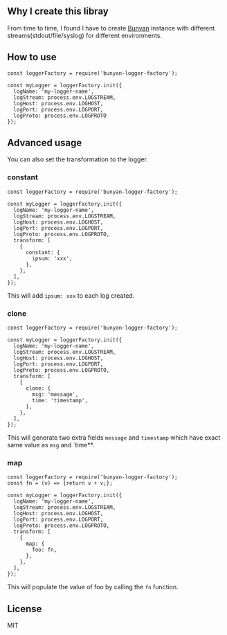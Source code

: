 
## Why I create this libray

From time to time, I found I have to create [Bunyan](https://www.npmjs.com/package/bunyan) instance with different streams(stdout/file/syslog) for different environments.


## How to use

```
const loggerFactory = require('bunyan-logger-factory');

const myLogger = loggerFactory.init({
  logName: 'my-logger-name',
  logStream: process.env.LOGSTREAM,
  logHost: process.env.LOGHOST,
  logPort: process.env.LOGPORT,
  logProto: process.env.LOGPROTO
});
```
## Advanced usage

You can also set the transformation to the logger.

### constant
```
const loggerFactory = require('bunyan-logger-factory');

const myLogger = loggerFactory.init({
  logName: 'my-logger-name',
  logStream: process.env.LOGSTREAM,
  logHost: process.env.LOGHOST,
  logPort: process.env.LOGPORT,
  logProto: process.env.LOGPROTO,
  transform: [
    {
      constant: {
        ipsum: 'xxx',
      },
    },
  ],
});
```
This will add `ipsum: xxx` to each log created.

### clone
```
const loggerFactory = require('bunyan-logger-factory');

const myLogger = loggerFactory.init({
  logName: 'my-logger-name',
  logStream: process.env.LOGSTREAM,
  logHost: process.env.LOGHOST,
  logPort: process.env.LOGPORT,
  logProto: process.env.LOGPROTO,
  transform: [
    {
      clone: {
        msg: 'message',
        time: 'timestamp',
      },
    },
  ],
});
```
This will generate two extra fields `message` and `timestamp` which have exact same value as `msg` and `time**.

### map
```
const loggerFactory = require('bunyan-logger-factory');
const fn = (v) => {return v + v;};

const myLogger = loggerFactory.init({
  logName: 'my-logger-name',
  logStream: process.env.LOGSTREAM,
  logHost: process.env.LOGHOST,
  logPort: process.env.LOGPORT,
  logProto: process.env.LOGPROTO,
  transform: [
    {
      map: {
        foo: fn,
      },
    },
  ],
});
```
This will populate the value of foo by calling the `fn` function.


## License

MIT
